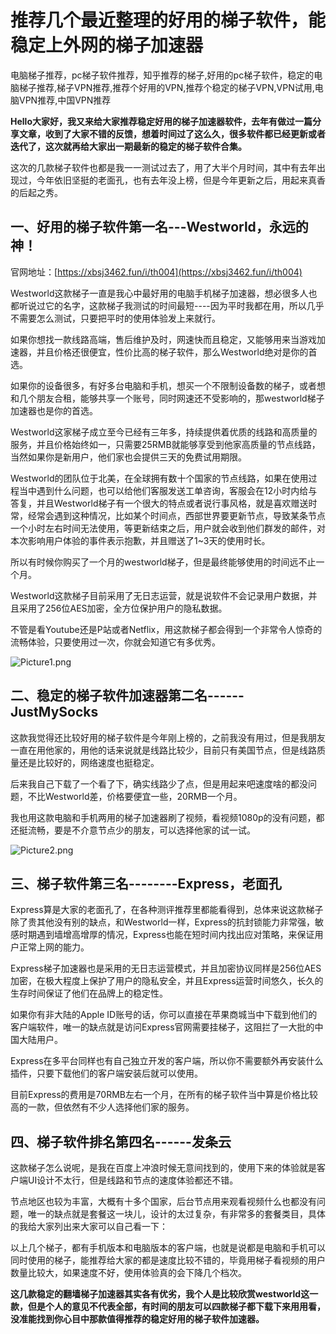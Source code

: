 # 推荐几个最近整理的好用的梯子软件，能稳定上外网的梯子加速器
电脑梯子推荐，pc梯子软件推荐，知乎推荐的梯子,好用的pc梯子软件，稳定的电脑梯子推荐,梯子VPN推荐,推荐个好用的VPN,推荐个稳定的梯子VPN,VPN试用,电脑VPN推荐,中国VPN推荐

**Hello大家好，我又来给大家推荐稳定好用的梯子加速器软件，去年有做过一篇分享文章，收到了大家不错的反馈，想着时间过了这么久，很多软件都已经更新或者迭代了，这次就再给大家出一期最新的稳定的梯子软件合集。**

这次的几款梯子软件也都是我一一测试过去了，用了大半个月时间，其中有去年出现过，今年依旧坚挺的老面孔，也有去年没上榜，但是今年更新之后，用起来真香的后起之秀。

## 一、好用的梯子软件第一名---Westworld，永远的神！

官网地址：[https://xbsj3462.fun/i/th004](https://xbsj3462.fun/i/th004)

Westworld这款梯子一直是我心中最好用的电脑手机梯子加速器，想必很多人也都听说过它的名字，这款梯子我测试的时间最短----因为平时我都在用，所以几乎不需要怎么测试，只要把平时的使用体验发上来就行。

如果你想找一款线路高端，售后维护及时，网速快而且稳定，又能够用来当游戏加速器，并且价格还很便宜，性价比高的梯子软件，那么Westworld绝对是你的首选。

如果你的设备很多，有好多台电脑和手机，想买一个不限制设备数的梯子，或者想和几个朋友合租，能够共享一个账号，同时网速还不受影响的，那westworld梯子加速器也是你的首选。

Westworld这家梯子成立至今已经有三年多，持续提供着优质的线路和高质量的服务，并且价格始终如一，只需要25RMB就能够享受到他家高质量的节点线路，当然如果你是新用户，他们家也会提供三天的免费试用期限。

Westworld的团队位于北美，在全球拥有数十个国家的节点线路，如果在使用过程当中遇到什么问题，也可以给他们客服发送工单咨询，客服会在12小时内给与答复，并且Westworld梯子有一个很大的特点或者说行事风格，就是喜欢赠送时常，经常会遇到这种情况，比如某个时间点，西部世界要更新节点，导致某条节点一个小时左右时间无法使用，等更新结束之后，用户就会收到他们群发的邮件，对本次影响用户体验的事件表示抱歉，并且赠送了1~3天的使用时长。

所以有时候你购买了一个月的westworld梯子，但是最终能够使用的时间远不止一个月。

Westworld这款梯子目前采用了无日志运营，就是说软件不会记录用户数据，并且采用了256位AES加密，全方位保护用户的隐私数据。

不管是看Youtube还是P站或者Netflix，用这款梯子都会得到一个非常令人惊奇的流畅体验，只要使用过一次，你就会知道它有多优秀。

![Picture1.png](https://s2.loli.net/2024/01/07/PQhwdjqy5l26JOc.png)

## 二、稳定的梯子软件加速器第二名------JustMySocks

这款我觉得还比较好用的梯子软件是今年刚上榜的，之前我没有用过，但是我朋友一直在用他家的，用他的话来说就是线路比较少，目前只有美国节点，但是线路质量还是比较好的，网络速度也挺稳定。

后来我自己下载了一个看了下，确实线路少了点，但是用起来吧速度啥的都没问题，不比Westworld差，价格要便宜一些，20RMB一个月。

我也用这款电脑和手机两用的梯子加速器刷了视频，看视频1080p的没有问题，都还挺流畅，要是不介意节点少的朋友，可以选择他家的试一试。

![Picture2.png](https://s2.loli.net/2024/01/07/nmUCFdZwBzsup9P.png)

## 三、梯子软件第三名--------Express，老面孔

Express算是大家的老面孔了，在各种测评推荐里都能看得到，总体来说这款梯子除了贵其他没有别的缺点，和Westworld一样，Express的抗封锁能力非常强，敏感时期遇到墙增高增厚的情况，Express也能在短时间内找出应对策略，来保证用户正常上网的能力。

Express梯子加速器也是采用的无日志运营模式，并且加密协议同样是256位AES加密，在极大程度上保护了用户的隐私安全，并且Express运营时间悠久，长久的生存时间保证了他们在品牌上的稳定性。

如果你有非大陆的Apple ID账号的话，你可以直接在苹果商城当中下载到他们的客户端软件，唯一的缺点就是访问Express官网需要挂梯子，这阻拦了一大批的中国大陆用户。

Express在多平台同样也有自己独立开发的客户端，所以你不需要额外再安装什么插件，只要下载他们的客户端安装后就可以使用。

目前Express的费用是70RMB左右一个月，在所有的梯子软件当中算是价格比较高的一款，但依然有不少人选择他们家的服务。


## 四、梯子软件排名第四名------发条云

这款梯子怎么说呢，是我在百度上冲浪时候无意间找到的，使用下来的体验就是客户端UI设计不太行，但是线路和节点的速度体验都还不错。

节点地区也较为丰富，大概有十多个国家，后台节点用来观看视频什么也都没有问题，唯一的缺点就是套餐这一块儿，设计的太过复杂，有非常多的套餐类目，具体的我给大家列出来大家可以自己看一下：


以上几个梯子，都有手机版本和电脑版本的客户端，也就是说都是电脑和手机可以同时使用的梯子，能推荐给大家的都是速度比较不错的，毕竟用梯子看视频的用户数量比较大，如果速度不好，使用体验真的会下降几个档次。

**这几款稳定的翻墙梯子加速器其实各有优劣，我个人是比较欣赏westworld这一款，但是个人的意见不代表全部，有时间的朋友可以四款梯子都下载下来用用看，没准能找到你心目中那款值得推荐的稳定好用的梯子软件加速器。**
